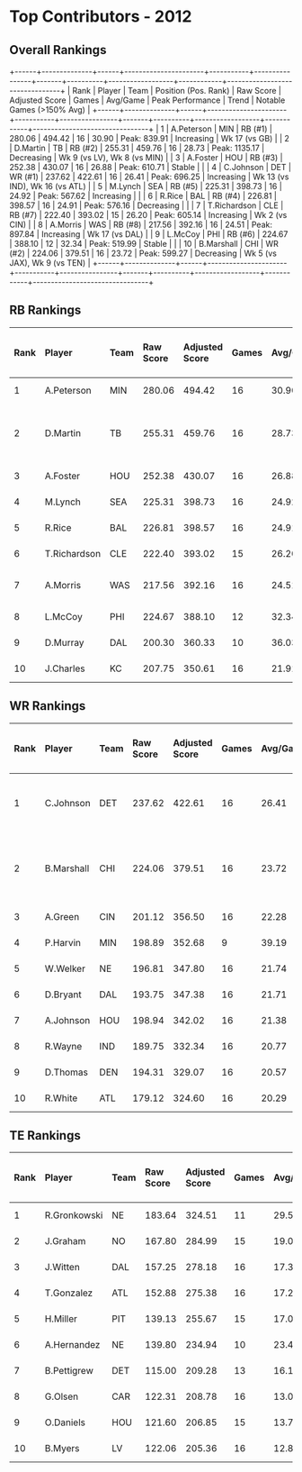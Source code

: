 # Top Contributors - 2012

## Overall Rankings

+------+--------------+------+----------------------+-----------+----------------+-------+----------+------------------+------------+--------------------------------+
| Rank | Player       | Team | Position (Pos. Rank) | Raw Score | Adjusted Score | Games | Avg/Game | Peak Performance | Trend      | Notable Games (>150% Avg)      |
+------+--------------+------+----------------------+-----------+----------------+-------+----------+------------------+------------+--------------------------------+
| 1    | A.Peterson   | MIN  | RB (#1)              | 280.06    | 494.42         | 16    | 30.90    | Peak: 839.91     | Increasing | Wk 17 (vs GB)                  |
| 2    | D.Martin     | TB   | RB (#2)              | 255.31    | 459.76         | 16    | 28.73    | Peak: 1135.17    | Decreasing | Wk 9 (vs LV), Wk 8 (vs MIN)    |
| 3    | A.Foster     | HOU  | RB (#3)              | 252.38    | 430.07         | 16    | 26.88    | Peak: 610.71     | Stable     |                                |
| 4    | C.Johnson    | DET  | WR (#1)              | 237.62    | 422.61         | 16    | 26.41    | Peak: 696.25     | Increasing | Wk 13 (vs IND), Wk 16 (vs ATL) |
| 5    | M.Lynch      | SEA  | RB (#5)              | 225.31    | 398.73         | 16    | 24.92    | Peak: 567.62     | Increasing |                                |
| 6    | R.Rice       | BAL  | RB (#4)              | 226.81    | 398.57         | 16    | 24.91    | Peak: 576.16     | Decreasing |                                |
| 7    | T.Richardson | CLE  | RB (#7)              | 222.40    | 393.02         | 15    | 26.20    | Peak: 605.14     | Increasing | Wk 2 (vs CIN)                  |
| 8    | A.Morris     | WAS  | RB (#8)              | 217.56    | 392.16         | 16    | 24.51    | Peak: 897.84     | Increasing | Wk 17 (vs DAL)                 |
| 9    | L.McCoy      | PHI  | RB (#6)              | 224.67    | 388.10         | 12    | 32.34    | Peak: 519.99     | Stable     |                                |
| 10   | B.Marshall   | CHI  | WR (#2)              | 224.06    | 379.51         | 16    | 23.72    | Peak: 599.27     | Decreasing | Wk 5 (vs JAX), Wk 9 (vs TEN)   |
+------+--------------+------+----------------------+-----------+----------------+-------+----------+------------------+------------+--------------------------------+

## RB Rankings

| Rank | Player       | Team | Raw Score | Adjusted Score | Games | Avg/Game | Peak Performance | Trend      | Notable Games (>150% Avg)   |
| :----| :------------| :----| :---------| :--------------| :-----| :--------| :----------------| :----------| :---------------------------|
| 1    | A.Peterson   | MIN  | 280.06    | 494.42         | 16    | 30.90    | Peak: 839.91     | Increasing | Wk 17 (vs GB)               |
| 2    | D.Martin     | TB   | 255.31    | 459.76         | 16    | 28.73    | Peak: 1135.17    | Decreasing | Wk 9 (vs LV), Wk 8 (vs MIN) |
| 3    | A.Foster     | HOU  | 252.38    | 430.07         | 16    | 26.88    | Peak: 610.71     | Stable     |                             |
| 4    | M.Lynch      | SEA  | 225.31    | 398.73         | 16    | 24.92    | Peak: 567.62     | Increasing |                             |
| 5    | R.Rice       | BAL  | 226.81    | 398.57         | 16    | 24.91    | Peak: 576.16     | Decreasing |                             |
| 6    | T.Richardson | CLE  | 222.40    | 393.02         | 15    | 26.20    | Peak: 605.14     | Increasing | Wk 2 (vs CIN)               |
| 7    | A.Morris     | WAS  | 217.56    | 392.16         | 16    | 24.51    | Peak: 897.84     | Increasing | Wk 17 (vs DAL)              |
| 8    | L.McCoy      | PHI  | 224.67    | 388.10         | 12    | 32.34    | Peak: 519.99     | Stable     |                             |
| 9    | D.Murray     | DAL  | 200.30    | 360.33         | 10    | 36.03    | Peak: 495.71     | Increasing |                             |
| 10   | J.Charles    | KC   | 207.75    | 350.61         | 16    | 21.91    | Peak: 919.63     | Increasing |                             |

## WR Rankings

| Rank | Player     | Team | Raw Score | Adjusted Score | Games | Avg/Game | Peak Performance | Trend      | Notable Games (>150% Avg)      |
| :----| :----------| :----| :---------| :--------------| :-----| :--------| :----------------| :----------| :------------------------------|
| 1    | C.Johnson  | DET  | 237.62    | 422.61         | 16    | 26.41    | Peak: 696.25     | Increasing | Wk 13 (vs IND), Wk 16 (vs ATL) |
| 2    | B.Marshall | CHI  | 224.06    | 379.51         | 16    | 23.72    | Peak: 599.27     | Decreasing | Wk 5 (vs JAX), Wk 9 (vs TEN)   |
| 3    | A.Green    | CIN  | 201.12    | 356.50         | 16    | 22.28    | Peak: 662.39     | Decreasing |                                |
| 4    | P.Harvin   | MIN  | 198.89    | 352.68         | 9     | 39.19    | Peak: 536.82     | Stable     |                                |
| 5    | W.Welker   | NE   | 196.81    | 347.80         | 16    | 21.74    | Peak: 589.56     | Stable     |                                |
| 6    | D.Bryant   | DAL  | 193.75    | 347.38         | 16    | 21.71    | Peak: 801.30     | Increasing |                                |
| 7    | A.Johnson  | HOU  | 198.94    | 342.02         | 16    | 21.38    | Peak: 917.95     | Increasing |                                |
| 8    | R.Wayne    | IND  | 189.75    | 332.34         | 16    | 20.77    | Peak: 750.37     | Decreasing |                                |
| 9    | D.Thomas   | DEN  | 194.31    | 329.07         | 16    | 20.57    | Peak: 507.20     | Stable     |                                |
| 10   | R.White    | ATL  | 179.12    | 324.60         | 16    | 20.29    | Peak: 725.15     | Decreasing |                                |

## TE Rankings

| Rank | Player       | Team | Raw Score | Adjusted Score | Games | Avg/Game | Peak Performance | Trend      | Notable Games (>150% Avg) |
| :----| :------------| :----| :---------| :--------------| :-----| :--------| :----------------| :----------| :-------------------------|
| 1    | R.Gronkowski | NE   | 183.64    | 324.51         | 11    | 29.50    | Peak: 597.54     | Increasing |                           |
| 2    | J.Graham     | NO   | 167.80    | 284.99         | 15    | 19.00    | Peak: 592.47     | Stable     |                           |
| 3    | J.Witten     | DAL  | 157.25    | 278.18         | 16    | 17.39    | Peak: 689.40     | Stable     |                           |
| 4    | T.Gonzalez   | ATL  | 152.88    | 275.38         | 16    | 17.21    | Peak: 714.47     | Stable     |                           |
| 5    | H.Miller     | PIT  | 139.13    | 255.67         | 15    | 17.04    | Peak: 482.51     | Decreasing |                           |
| 6    | A.Hernandez  | NE   | 139.80    | 234.94         | 10    | 23.49    | Peak: 474.06     | Increasing |                           |
| 7    | B.Pettigrew  | DET  | 115.00    | 209.28         | 13    | 16.10    | Peak: 342.12     | Decreasing |                           |
| 8    | G.Olsen      | CAR  | 122.31    | 208.78         | 16    | 13.05    | Peak: 445.14     | Increasing |                           |
| 9    | O.Daniels    | HOU  | 121.60    | 206.85         | 15    | 13.79    | Peak: 328.56     | Decreasing |                           |
| 10   | B.Myers      | LV   | 122.06    | 205.36         | 16    | 12.84    | Peak: 586.27     | Decreasing |                           |

